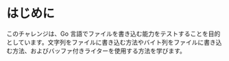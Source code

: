 # はじめに

このチャレンジは、Go 言語でファイルを書き込む能力をテストすることを目的としています。文字列をファイルに書き込む方法やバイト列をファイルに書き込む方法、およびバッファ付きライターを使用する方法を学びます。
